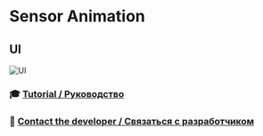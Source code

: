 # Sensor Animation

## UI
![UI](https://github.com/developer-kaczmarek/AnimationShadow/blob/master/presentation.gif)


### :mortar_board: [Tutorial / Руководство](https://medium.com/s23nyc-tech/geometric-android-animations-using-the-canvas-dd687c43f3f4)


### 📧 [Contact the developer / Связаться с разработчиком](mailto:developer.kaczmarek@yandex.ru)
